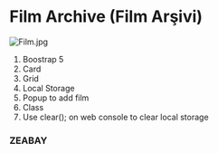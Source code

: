 # Film Archive (Film Arşivi) 

![Film.jpg](Film.jpg) 
   
1. Boostrap 5
2. Card
3. Grid
4. Local Storage
5. Popup to add film
6. Class
7. Use clear(); on web console to clear local storage

### ZEABAY